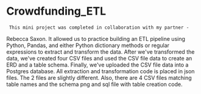 # Crowdfunding_ETL

     This mini project was completed in collaboration with my partner -
Rebecca Saxon. It allowed us to practice building an ETL pipeline using 
Python, Pandas, and either Python dictionary methods or regular expressions
to extract and transform the data. After we've transformed the data, we've
created four CSV files and used the CSV file data to create an ERD and a table
schema. Finally, we've uploaded the CSV file data into a Postgres database.
    All extraction and transformation code is placed in json files. The 2 files
are slightly different. Also, there are 4 CSV files matching table names and
the schema png and sql file with table creation code.
